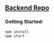 ## [Backend Repo](https://github.com/devjume/verkkopalvelu-backend)

### Getting Started:   
```
npm install
npm start
```
